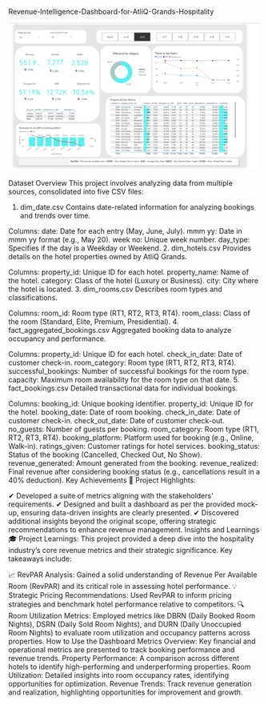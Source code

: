 Revenue-Intelligence-Dashboard-for-AtliQ-Grands-Hospitality

![Dashboard](image.png)

Dataset Overview
This project involves analyzing data from multiple sources, consolidated into five CSV files:

1. dim_date.csv
Contains date-related information for analyzing bookings and trends over time.

Columns:
date: Date for each entry (May, June, July).
mmm yy: Date in mmm yy format (e.g., May 20).
week no: Unique week number.
day_type: Specifies if the day is a Weekday or Weekend.
2. dim_hotels.csv
Provides details on the hotel properties owned by AtliQ Grands.

Columns:
property_id: Unique ID for each hotel.
property_name: Name of the hotel.
category: Class of the hotel (Luxury or Business).
city: City where the hotel is located.
3. dim_rooms.csv
Describes room types and classifications.

Columns:
room_id: Room type (RT1, RT2, RT3, RT4).
room_class: Class of the room (Standard, Elite, Premium, Presidential).
4. fact_aggregated_bookings.csv
Aggregated booking data to analyze occupancy and performance.

Columns:
property_id: Unique ID for each hotel.
check_in_date: Date of customer check-in.
room_category: Room type (RT1, RT2, RT3, RT4).
successful_bookings: Number of successful bookings for the room type.
capacity: Maximum room availability for the room type on that date.
5. fact_bookings.csv
Detailed transactional data for individual bookings.

Columns:
booking_id: Unique booking identifier.
property_id: Unique ID for the hotel.
booking_date: Date of room booking.
check_in_date: Date of customer check-in.
check_out_date: Date of customer check-out.
no_guests: Number of guests per booking.
room_category: Room type (RT1, RT2, RT3, RT4).
booking_platform: Platform used for booking (e.g., Online, Walk-in).
ratings_given: Customer ratings for hotel services.
booking_status: Status of the booking (Cancelled, Checked Out, No Show).
revenue_generated: Amount generated from the booking.
revenue_realized: Final revenue after considering booking status (e.g., cancellations result in a 40% deduction).
Key Achievements
🔧 Project Highlights:

✔ Developed a suite of metrics aligning with the stakeholders' requirements.
✔ Designed and built a dashboard as per the provided mock-up, ensuring data-driven insights are clearly presented.
✔ Discovered additional insights beyond the original scope, offering strategic recommendations to enhance revenue management.
Insights and Learnings
🎓 Project Learnings: This project provided a deep dive into the hospitality industry’s core revenue metrics and their strategic significance. Key takeaways include:

📈 RevPAR Analysis: Gained a solid understanding of Revenue Per Available Room (RevPAR) and its critical role in assessing hotel performance.
💡 Strategic Pricing Recommendations: Used RevPAR to inform pricing strategies and benchmark hotel performance relative to competitors.
🔍 Room Utilization Metrics: Employed metrics like DBRN (Daily Booked Room Nights), DSRN (Daily Sold Room Nights), and DURN (Daily Unoccupied Room Nights) to evaluate room utilization and occupancy patterns across properties.
How to Use the Dashboard
Metrics Overview: Key financial and operational metrics are presented to track booking performance and revenue trends.
Property Performance: A comparison across different hotels to identify high-performing and underperforming properties.
Room Utilization: Detailed insights into room occupancy rates, identifying opportunities for optimization.
Revenue Trends: Track revenue generation and realization, highlighting opportunities for improvement and growth.